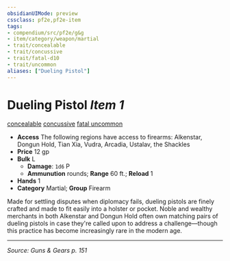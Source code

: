 ```yaml
---
obsidianUIMode: preview
cssclass: pf2e,pf2e-item
tags:
- compendium/src/pf2e/g&g
- item/category/weapon/martial
- trait/concealable
- trait/concussive
- trait/fatal-d10
- trait/uncommon
aliases: ["Dueling Pistol"]
---
```

# Dueling Pistol *Item 1*  
[concealable](concealable-g-g.md "Concealable Weapon Trait")  [concussive](concussive-g-g.md "Concussive Weapon Trait")  [fatal <d10>](rules/traits/fatal-d10.md "Fatal Weapon Trait")  [uncommon](uncommon.md "Uncommon Rarity Trait")  

- **Access** The following regions have access to firearms: Alkenstar, Dongun Hold, Tian Xia, Vudra, Arcadia, Ustalav, the Shackles
- **Price** 12 gp
- **Bulk** L
  - **Damage**: `1d6` P
  - **Ammunution** rounds; **Range** 60 ft.; **Reload** 1
- **Hands** 1
- **Category** Martial; **Group** Firearm 

Made for settling disputes when diplomacy fails, dueling pistols are finely crafted and made to fit easily into a holster or pocket. Noble and wealthy merchants in both Alkenstar and Dongun Hold often own matching pairs of dueling pistols in case they're called upon to address a challenge—though this practice has become increasingly rare in the modern age.


---
*Source: Guns & Gears p. 151*